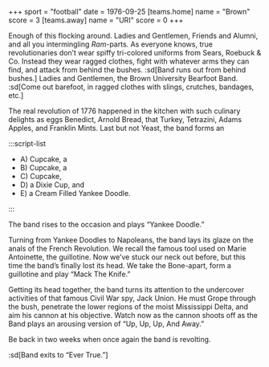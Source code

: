 +++
sport = "football"
date = 1976-09-25
[teams.home]
name = "Brown"
score = 3
[teams.away]
name = "URI"
score = 0
+++

Enough of this flocking around. Ladies and Gentlemen, Friends and Alumni, and all you intermingling _Ram_-parts. As everyone knows, true revolutionaries don’t wear spiffy tri-colored uniforms from Sears, Roebuck & Co. Instead they wear ragged clothes, fight with whatever arms they can find, and attack from behind the bushes. :sd[Band runs out from behind bushes.] Ladies and Gentlemen, the Brown University Bearfoot Band. :sd[Come out barefoot, in ragged clothes with slings, crutches, bandages, etc.]

The real revolution of 1776 happened in the kitchen with such culinary delights as eggs Benedict, Arnold Bread, that Turkey, Tetrazini, Adams Apples, and Franklin Mints. Last but not Yeast, the band forms an

:::script-list

- A) Cupcake, a
- B) Cupcake, a
- C) Cupcake,
- D) a Dixie Cup, and
- E) a Cream Filled Yankee Doodle.

:::

The band rises to the occasion and plays “Yankee Doodle.”

Turning from Yankee Doodles to Napoleans, the band lays its glaze on the anals of the French Revolution. We recall the famous tool used on Marie Antoinette, the guillotine. Now we’ve stuck our neck out before, but this time the band’s finally lost its head. We take the Bone-apart, form a guillotine and play “Mack The Knife.”

Getting its head together, the band turns its attention to the undercover activities of that famous Civil War spy, Jack Union. He must Grope through the bush, penetrate the lower regions of the moist Mississippi Delta, and aim his cannon at his objective. Watch now as the cannon shoots off as the Band plays an arousing version of “Up, Up, Up, And Away.”

Be back in two weeks when once again the band is revolting.

:sd[Band exits to “Ever True.”]
